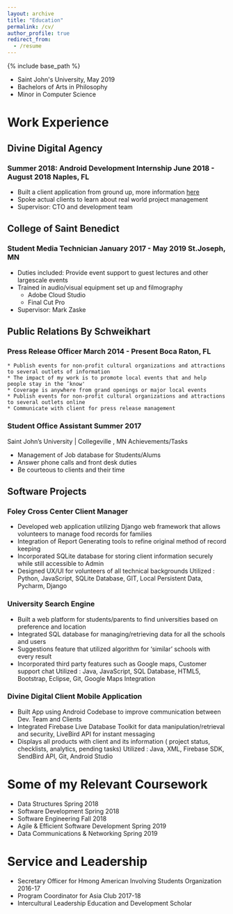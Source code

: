 ```yaml
---
layout: archive
title: "Education"
permalink: /cv/
author_profile: true
redirect_from:
  - /resume
---
```


{% include base_path %}

* Saint John's University, May 2019
* Bachelors of Arts in Philosophy
* Minor in Computer Science


Work Experience
====== 
## Divine Digital Agency
### Summer 2018: Android Development Internship    June 2018 - August 2018  Naples, FL
  * Built a client application from ground up, more information [here](/portfolio) 
  * Spoke actual clients to learn about real world project management
  * Supervisor: CTO and development team

## College of Saint Benedict
### Student Media Technician       January 2017 - May 2019  St.Joseph, MN 
  * Duties included: Provide event support to guest lectures and other largescale events
  * Trained in audio/visual equipment set up and filmography
    * Adobe Cloud Studio
    * Final Cut Pro
  * Supervisor: Mark Zaske

## Public Relations By Schweikhart
 ### Press Release Officer    March 2014 - Present  Boca Raton, FL 
    * Publish events for non-profit cultural organizations and attractions to several outlets of information
    * The impact of my work is to promote local events that and help people stay in the ‘know'
    * Coverage is anywhere from grand openings or major local events
    * Publish events for non-profit cultural organizations and attractions to several outlets online
    * Communicate with client for press release management

### Student Office Assistant Summer 2017
Saint John’s University | Collegeville , MN
Achievements/Tasks
* Management of Job database for Students/Alums
* Answer phone calls and front desk duties
* Be courteous to clients and their time


## Software Projects

### Foley Cross Center Client Manager
* Developed web application utilizing Django web framework that allows volunteers to manage food records for families
* Integration of Report Generating tools to refine original method of record keeping
* Incorporated SQLite database for storing client information securely while still accessible to Admin
* Designed UX/UI for volunteers of all technical backgrounds
Utilized : Python, JavaScript, SQLite Database, GIT, Local Persistent Data, Pycharm, Django

### University Search Engine
* Built a web platform for students/parents to find universities based on preference and location
* Integrated SQL database for managing/retrieving data for all the schools and users
* Suggestions feature that utilized algorithm for ‘similar’ schools with every result
* Incorporated third party features such as Google maps, Customer support chat
Utilized : Java, JavaScript, SQL Database, HTML5, Bootstrap, Eclipse, Git, Google Maps Integration

### Divine Digital Client Mobile Application
* Built App using Android Codebase to improve communication between Dev. Team and Clients
* Integrated Firebase Live Database Toolkit for data manipulation/retrieval and security, LiveBird API for instant messaging
* Displays all products with client and its information ( project status, checklists, analytics, pending tasks)
Utilized : Java, XML, Firebase SDK, SendBird API, Git, Android Studio

Some of my Relevant Coursework
======
  * Data Structures Spring 2018
  * Software Development Spring 2018
  * Software Engineering Fall 2018
  * Agile & Efficient Software Development Spring 2019
  * Data Communications & Networking Spring 2019

  
Service and Leadership
======
* Secretary Officer for Hmong American Involving Students Organization 2016-17
* Program Coordinator for Asia Club 2017-18
* Intercultural Leadership Education and Development Scholar